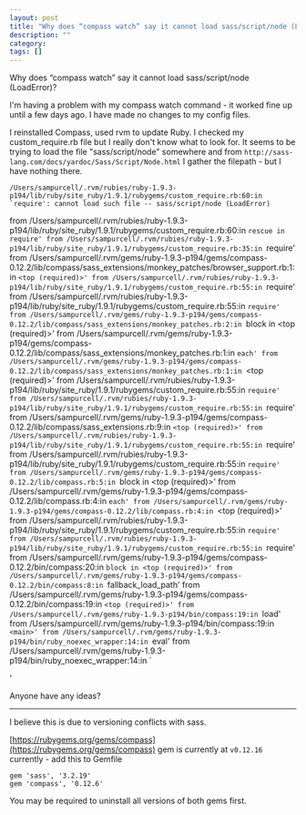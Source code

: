 ```yaml
---
layout: post
title: "Why does “compass watch” say it cannot load sass/script/node (LoadError)?"
description: ""
category:
tags: []
---
```


Why does “compass watch” say it cannot load sass/script/node (LoadError)?


I'm having a problem with my compass watch command - it worked fine up until a few days ago. I have made no changes to my config files.

I reinstalled Compass, used rvm to update Ruby. I checked my custom\_require.rb file but I really don't know what to look for. It seems to be trying to load the file "sass/script/node" somewhere and from `http://sass-lang.com/docs/yardoc/Sass/Script/Node.html` I gather the filepath - but I have nothing there.

    /Users/sampurcell/.rvm/rubies/ruby-1.9.3-p194/lib/ruby/site_ruby/1.9.1/rubygems/custom_require.rb:60:in `require': cannot load such file -- sass/script/node (LoadError)
from /Users/sampurcell/.rvm/rubies/ruby-1.9.3-p194/lib/ruby/site_ruby/1.9.1/rubygems/custom_require.rb:60:in `rescue in require'
from /Users/sampurcell/.rvm/rubies/ruby-1.9.3-p194/lib/ruby/site_ruby/1.9.1/rubygems/custom_require.rb:35:in `require'
from /Users/sampurcell/.rvm/gems/ruby-1.9.3-p194/gems/compass-0.12.2/lib/compass/sass_extensions/monkey_patches/browser_support.rb:1:in `<top (required)>'
from /Users/sampurcell/.rvm/rubies/ruby-1.9.3-p194/lib/ruby/site_ruby/1.9.1/rubygems/custom_require.rb:55:in `require'
from /Users/sampurcell/.rvm/rubies/ruby-1.9.3-p194/lib/ruby/site_ruby/1.9.1/rubygems/custom_require.rb:55:in `require'
from /Users/sampurcell/.rvm/gems/ruby-1.9.3-p194/gems/compass-0.12.2/lib/compass/sass_extensions/monkey_patches.rb:2:in `block in <top (required)>'
from /Users/sampurcell/.rvm/gems/ruby-1.9.3-p194/gems/compass-0.12.2/lib/compass/sass_extensions/monkey_patches.rb:1:in `each'
from /Users/sampurcell/.rvm/gems/ruby-1.9.3-p194/gems/compass-0.12.2/lib/compass/sass_extensions/monkey_patches.rb:1:in `<top (required)>'
from /Users/sampurcell/.rvm/rubies/ruby-1.9.3-p194/lib/ruby/site_ruby/1.9.1/rubygems/custom_require.rb:55:in `require'
from /Users/sampurcell/.rvm/rubies/ruby-1.9.3-p194/lib/ruby/site_ruby/1.9.1/rubygems/custom_require.rb:55:in `require'
from /Users/sampurcell/.rvm/gems/ruby-1.9.3-p194/gems/compass-0.12.2/lib/compass/sass_extensions.rb:9:in `<top (required)>'
from /Users/sampurcell/.rvm/rubies/ruby-1.9.3-p194/lib/ruby/site_ruby/1.9.1/rubygems/custom_require.rb:55:in `require'
from /Users/sampurcell/.rvm/rubies/ruby-1.9.3-p194/lib/ruby/site_ruby/1.9.1/rubygems/custom_require.rb:55:in `require'
from /Users/sampurcell/.rvm/gems/ruby-1.9.3-p194/gems/compass-0.12.2/lib/compass.rb:5:in `block in <top (required)>'
from /Users/sampurcell/.rvm/gems/ruby-1.9.3-p194/gems/compass-0.12.2/lib/compass.rb:4:in `each'
from /Users/sampurcell/.rvm/gems/ruby-1.9.3-p194/gems/compass-0.12.2/lib/compass.rb:4:in `<top (required)>'
from /Users/sampurcell/.rvm/rubies/ruby-1.9.3-p194/lib/ruby/site_ruby/1.9.1/rubygems/custom_require.rb:55:in `require'
from /Users/sampurcell/.rvm/rubies/ruby-1.9.3-p194/lib/ruby/site_ruby/1.9.1/rubygems/custom_require.rb:55:in `require'
from /Users/sampurcell/.rvm/gems/ruby-1.9.3-p194/gems/compass-0.12.2/bin/compass:20:in `block in <top (required)>'
from /Users/sampurcell/.rvm/gems/ruby-1.9.3-p194/gems/compass-0.12.2/bin/compass:8:in `fallback_load_path'
from /Users/sampurcell/.rvm/gems/ruby-1.9.3-p194/gems/compass-0.12.2/bin/compass:19:in `<top (required)>'
from /Users/sampurcell/.rvm/gems/ruby-1.9.3-p194/bin/compass:19:in `load'
from /Users/sampurcell/.rvm/gems/ruby-1.9.3-p194/bin/compass:19:in `<main>'
from /Users/sampurcell/.rvm/gems/ruby-1.9.3-p194/bin/ruby_noexec_wrapper:14:in `eval'
from /Users/sampurcell/.rvm/gems/ruby-1.9.3-p194/bin/ruby_noexec_wrapper:14:in `<main>'

Anyone have any ideas?


--------------------------------------- 
I believe this is due to versioning conflicts with sass.

[https://rubygems.org/gems/compass](https://rubygems.org/gems/compass) gem is currently at `v0.12.16` currently - add this to Gemfile

    gem 'sass', '3.2.19'
    gem 'compass', '0.12.6'

You may be required to uninstall all versions of both gems first.



